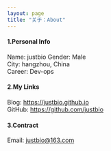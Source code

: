 ```yaml
---
layout: page
title: "关于：About"
---
```


#### 1.Personal Info
Name: justbio
Gender: Male  
City: hangzhou, China  
Career: Dev-ops  

#### 2.My Links
Blog: <https://justbio.github.io>  
GitHub: <https://github.com/justbio>  

#### 3.Contract
Email: justbio@163.com  